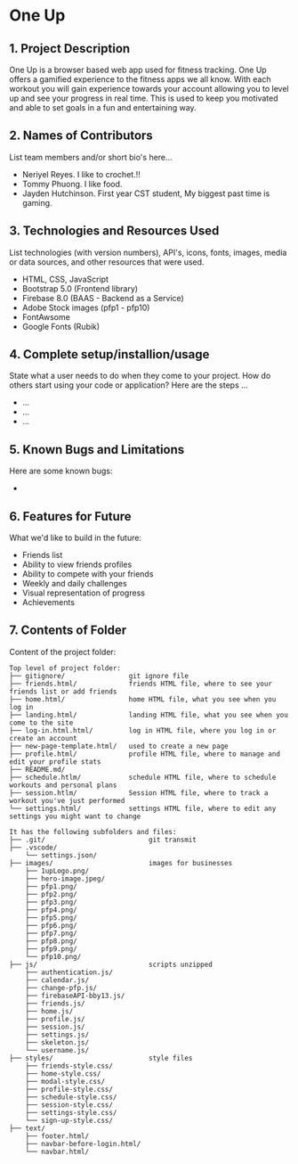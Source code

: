 # One Up

## 1. Project Description

One Up is a browser based web app used for fitness tracking. One Up offers a gamified experience to the fitness apps we all know. With each workout you will gain experience towards your account allowing you to level up and see your progress in real time. This is used to keep you motivated and able to set goals in a fun and entertaining way.

## 2. Names of Contributors

List team members and/or short bio's here...

- Neriyel Reyes. I like to crochet.!!
- Tommy Phuong. I like food.
- Jayden Hutchinson. First year CST student, My biggest past time is gaming.

## 3. Technologies and Resources Used

List technologies (with version numbers), API's, icons, fonts, images, media or data sources, and other resources that were used.

- HTML, CSS, JavaScript
- Bootstrap 5.0 (Frontend library)
- Firebase 8.0 (BAAS - Backend as a Service)
- Adobe Stock images (pfp1 - pfp10)
- FontAwsome
- Google Fonts (Rubik)

## 4. Complete setup/installion/usage

State what a user needs to do when they come to your project. How do others start using your code or application?
Here are the steps ...

- ...
- ...
- ...

## 5. Known Bugs and Limitations

Here are some known bugs:

- 

## 6. Features for Future

What we'd like to build in the future:

- Friends list
- Ability to view friends profiles
- Ability to compete with your friends
- Weekly and daily challenges
- Visual representation of progress
- Achievements

## 7. Contents of Folder

Content of the project folder:

```
Top level of project folder:
├── gitignore/                git ignore file
├── friends.html/             friends HTML file, where to see your friends list or add friends
├── home.html/                home HTML file, what you see when you log in
├── landing.html/             landing HTML file, what you see when you come to the site
├── log-in.html.html/         log in HTML file, where you log in or create an account
├── new-page-template.html/   used to create a new page
├── profile.html/             profile HTML file, where to manage and edit your profile stats
├── README.md/
├── schedule.htlm/            schedule HTML file, where to schedule workouts and personal plans
├── session.htlm/             Session HTML file, where to track a workout you've just performed
└── settings.html/            settings HTML file, where to edit any settings you might want to change

It has the following subfolders and files:
├── .git/                          git transmit
├── .vscode/
    └── settings.json/
├── images/                        images for businesses
    ├── 1upLogo.png/
    ├── hero-image.jpeg/
    ├── pfp1.png/
    ├── pfp2.png/
    ├── pfp3.png/
    ├── pfp4.png/
    ├── pfp5.png/
    ├── pfp6.png/
    ├── pfp7.png/
    ├── pfp8.png/
    ├── pfp9.png/
    └── pfp10.png/
├── js/                            scripts unzipped
    ├── authentication.js/
    ├── calendar.js/
    ├── change-pfp.js/
    ├── firebaseAPI-bby13.js/
    ├── friends.js/
    ├── home.js/
    ├── profile.js/
    ├── session.js/
    ├── settings.js/
    ├── skeleton.js/
    └── username.js/
├── styles/                        style files
    ├── friends-style.css/
    ├── home-style.css/
    ├── modal-style.css/
    ├── profile-style.css/
    ├── schedule-style.css/
    ├── session-style.css/
    ├── settings-style.css/
    └── sign-up-style.css/
├── text/
    ├── footer.html/
    ├── navbar-before-login.html/
    └── navbar.html/
```
